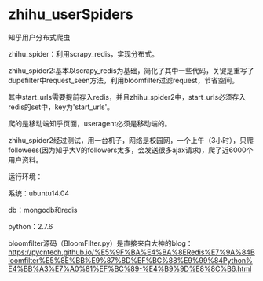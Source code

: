 # zhihu_userSpiders
知乎用户分布式爬虫

zhihu_spider：利用scrapy_redis，实现分布式。

zhihu_spider2:基本以scrapy_redis为基础，简化了其中一些代码，关键是重写了dupefilter中request_seen方法，利用bloomfilter过滤request，节省空间。

其中start_urls需要提前存入redis，并且zhihu_spider2中，start_urls必须存入redis的set中，key为'start_urls'。

爬的是移动端知乎页面，useragent必须是移动端的。

zhihu_spider2经过测试，用一台机子，网络是校园网，一个上午（3小时），只爬followees(因为知乎大V的followers太多，会发送很多ajax请求)，爬了近6000个用户资料。

运行环境：

系统：ubuntu14.04

db：mongodb和redis

python：2.7.6

bloomfilter源码（BloomFilter.py）是直接来自大神的blog：https://pycntech.github.io/%E5%9F%BA%E4%BA%8ERedis%E7%9A%84Bloomfilter%E5%8E%BB%E9%87%8D%EF%BC%88%E9%99%84Python%E4%BB%A3%E7%A0%81%EF%BC%89-%E4%B9%9D%E8%8C%B6.html
